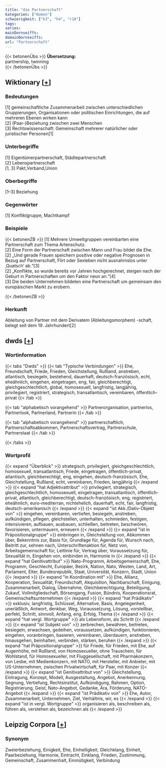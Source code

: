 ```yaml
---
title: "die Partnerschaft"
kategorien: ["Nomen"]
schwierigkeit: ["k3", "h4", "r10"]
tags:
series:
mainDornseiffs:
domainDornseiffs:
url: "Partnerschaft"
---
```


{{< betonenÜbs >}}
**Übersetzung:**  
partnership, twinning  
{{< /betonenÜbs >}}

## Wiktionary [[+](https://de.wiktionary.org/wiki/Partnerschaft)]

### Bedeutungen
[1] gemeinschaftliche Zusammenarbeit zwischen unterschiedlichen Gruppierungen, Organisationen oder politischen Einrichtungen, die auf mehreren Ebenen wirken kann  
[2] (Paar-)Beziehung zwischen zwei Menschen  
[3] Rechtswissenschaft: Gemeinschaft mehrerer natürlicher oder juristischer Personen[1]  

### Unterbegriffe
[1] Eigentümerpartnerschaft, Städtepartnerschaft  
[2] Lebenspartnerschaft  
[1, 3] Pakt,Verband,Union  

### Oberbegriffe
[1–3] Beziehung  

### Gegenwörter
[1] Konfliktgruppe, Machtkampf  

### Beispiele
{{< betonenZB >}}
[1] Mehrere Umweltgruppen vereinbarten eine Partnerschaft zum Thema Artenschutz.  
[2] Eine Form der Partnerschaft zwischen Mann und Frau bildet die Ehe.  
[2] „Und gerade Frauen speichern positive oder negative Prognosen in Bezug auf Partnerschaft, Flirt oder Sexleben nicht ausnahmslos unter ‚Quatsch‘ ab.“[3]  
[2] „Konflikte, so wurde bereits vor Jahren hochgerechnet, steigen nach der Geburt in Partnerschaften um den Faktor neun an.“[4]  
[3] Die beiden Unternehmen bildeten eine Partnerschaft um gemeinsam den europäischen Markt zu erobern.  

{{< /betonenZB >}}
### Herkunft
Ableitung von Partner mit dem Derivatem (Ableitungsmorphem) -schaft, belegt seit dem 19. Jahrhundert[2]  



## dwds [[+](https://www.dwds.de/wb/Partnerschaft)]

### Wortinformation
{{< tabs "Dwds" >}}
{{< tab "Typische Verbindungen" >}}
Ehe, Freundschaft, Friede, Frieden, Gleichstellung, Rußland, anstreben, atlantisch, besiegeln, bestehend, dauerhaft, deutsch-französisch, echt, eheähnlich, eingehen, eingetragen, eng, fair, gleichberechtigt, gleichgeschlechtlich, global, homosexuell, langfristig, langjährig, privilegiert, registriert, strategisch, transatlantisch, vereinbaren, öffentlich-privat
{{< /tab >}}

{{< tab "alphabetisch vorangehend" >}}
Partnerorganisation, partnerlos, Partnerlook, Partnerland, Partnerin
{{< /tab >}}

{{< tab "alphabetisch vorangehend" >}}
partnerschaftlich, Partnerschaftsabkommen, Partnerschaftsvertrag, Partnerschule, Partnerstaat
{{< /tab >}}

{{< /tabs >}}

### Wortprofil
{{< expand "Überblick" >}} strategisch, privilegiert, gleichgeschlechtlich, homosexuell, transatlantisch, Friede, eingetragen, öffentlich-privat, atlantisch, gleichberechtigt, eng, eingehen, deutsch-französisch, Ehe, Gleichstellung, Rußland, echt, vereinbaren, Frieden, langjährig {{< /expand >}}
{{< expand "hat Adjektivattribut" >}} privilegiert, strategisch, gleichgeschlechtlich, homosexuell, eingetragen, transatlantisch, öffentlich-privat, atlantisch, gleichberechtigt, deutsch-französisch, eng, registriert, eheähnlich, euro-mediterran, nichtehelich, dauerhaft, echt, fair, langfristig, deutsch-amerikanisch {{< /expand >}}
{{< expand "ist Akk./Dativ-Objekt von" >}} eingehen, vereinbaren, vertiefen, besiegeln, anstreben, aufkündigen, pflegen, gleichstellen, unterhalten, schmieden, festigen, intensivieren, aufbauen, ausbauen, schließen, beitreten, beschwören, favorisieren, untermauern, erneuern {{< /expand >}}
{{< expand "ist in Präpositionalgruppe" >}} einbringen in, Gleichstellung von, Abkommen über, Bekenntnis zur, Basis für, Grundlage für, Agenda für, Wunsch nach, Beitritt zur, sehnen nach, Unterschriftenaktion für, Netz von, Arbeitsgemeinschaft für, Leitlinie für, Vertrag über, Voraussetzung für, Sexualität in, Eingehen von, einbinden in, Harmonie in {{< /expand >}}
{{< expand "hat Genitivattribut" >}} Nato-Programm, Arbeitsgemeinschaft, Ehe, Programm, Geschlecht, Europäer, Bezirk, Nation, Nato, Westen, Land, Art, Parlament, Elter, Bundesrepublik, Staat, Universität, Konzern, Stadt, Union {{< /expand >}}
{{< expand "in Koordination mit" >}} Ehe, Allianz, Kooperation, Sexualität, Freundschaft, Akquisition, Nachbarschaft, Einigung, Zusammenarbeit, Dialog, Übernahme, Gleichberechtigung, Beteiligung, Zukauf, Vollmitgliedschaft, Börsengang, Fusion, Bündnis, Kooperationsrat, Gemeinschaftsunternehmen {{< /expand >}}
{{< expand "hat Prädikativ" >}} exklusiv, langfristig, Schlüssel, Alternative, Basis, Angelegenheit, unerläßlich, Antwort, denkbar, Weg, Voraussetzung, Lösung, vorstellbar, perfekt, Schritt, sinnvoll, Anfang, eng, Erfolg, Thema {{< /expand >}}
{{< expand "hat vergl. Wortgruppe" >}} als Lebensform, als Schritt {{< /expand >}}
{{< expand "ist Subjekt von" >}} zerbrechen, bewähren, beitreten, besiegeln, erwachsen, gedeihen, voraussetzen, aufkündigen, funktionieren, eingehen, voranbringen, basieren, vereinbaren, überdauern, anstreben, hinausgehen, beinhalten, verbinden, stärken, beruhen {{< /expand >}}
{{< expand "hat Präpositionalgruppe" >}} für Friede, für Frieden, mit Ehe, auf Augenhöhe, mit Rußland, von Homosexueller, ohne Trauschein, für Wohlstand, für Homosexueller, mit Fluggesellschaft, mit Pharmakonzern, von Lesbe, mit Medienkonzern, mit NATO, mit Hersteller, mit Anbieter, mit US-Unternehmen, zwischen Privatwirtschaft, für Paar, mit Konzer {{< /expand >}}
{{< expand "ist Genitivattribut von" >}} Gleichstellung, Eintragung, Konzept, Modell, Ausgestaltung, Angebot, Anerkennung, Segnung, Vertiefung, Rechtsinstitut, Aufkündigung, Rahmen, Option, Registrierung, Geist, Nato-Angebot, Gedanke, Ära, Förderung, NATO-Angebot {{< /expand >}}
{{< expand "ist Prädikativ von" >}} Ehe, Autor, Zusammenarbeit, Unternehmen, Ziel, Verhältnis, wir, es {{< /expand >}}
{{< expand "ist in vergl. Wortgruppe" >}} organisieren als, beschreiben als, führen als, verstehen als, bezeichnen als {{< /expand >}}

## Leipzig Corpora [[+](https://corpora.uni-leipzig.de/en/res?word=Partnerschaft&corpusId=deu_newscrawl-public_2018)]


### Synonym
Zweierbeziehung, Einigkeit, Ehe, Einhelligkeit, Gleichklang, Einheit, Paarbeziehung, Harmonie, Eintracht, Einklang, Frieden, Zustimmung, Gemeinschaft, Zusammenhalt, Einmütigkeit, Verbindung

